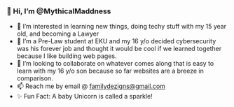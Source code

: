 ###  👋 Hi, I’m @MythicalMaddness
- 👀 I’m interested in learning new things, doing techy stuff with my 15 year old, and becoming a Lawyer 
- 🌱 I’m a Pre-Law student at EKU and my 16 y/o decided cybersecurity was his forever job and thought it would be cool if we learned together because I like building web pages.
- 💞️ I’m looking to collaborate on whatever comes along that is easy to learn with my 16 y/o son because so far websites are a breeze in comparison. 
- 📫 Reach me by email @ familydezigns@gmail.com
- ✨ Fun Fact: A baby Unicorn is called a sparkle!

